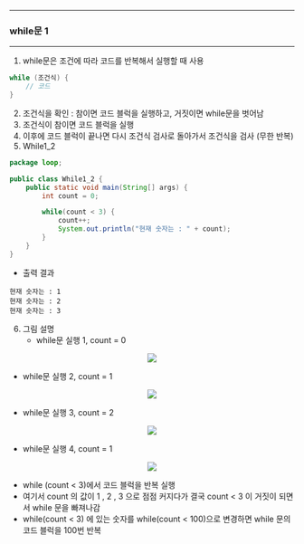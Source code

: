 -----
### while문 1
-----
1. while문은 조건에 따라 코드를 반복해서 실행할 때 사용
```java
while (조건식) {
    // 코드
}
```

2. 조건식을 확인 : 참이면 코드 블럭을 실행하고, 거짓이면 while문을 벗어남
3. 조건식이 참이면 코드 블럭을 실행
4. 이후에 코드 블럭이 끝나면 다시 조건식 검사로 돌아가서 조건식을 검사 (무한 반복)
5. While1_2
```java
package loop;

public class While1_2 {
    public static void main(String[] args) {
        int count = 0;

        while(count < 3) {
            count++;
            System.out.println("현재 숫자는 : " + count);
        }
    }
}
```
   - 출력 결과
```
현재 숫자는 : 1
현재 숫자는 : 2
현재 숫자는 : 3
```

6. 그림 설명
   - while문 실행 1, count = 0
<div align="center">
<img src="https://github.com/user-attachments/assets/af6c6028-25d7-4872-ba80-145535334f22">
</div>

   - while문 실행 2, count = 1
<div align="center">
<img src="https://github.com/user-attachments/assets/a87bfc71-ece1-4e41-8dc0-cc24b5a200f3">
</div>

   - while문 실행 3, count = 2
<div align="center">
<img src="https://github.com/user-attachments/assets/06e5d082-1e9a-4f38-887c-96a3e1beb15d">
</div>

   - while문 실행 4, count = 1
<div align="center">
<img src="https://github.com/user-attachments/assets/abb70801-adf0-4e8e-a661-dd489bd63a39">
</div>

   - while (count < 3)에서 코드 블럭을 반복 실행
   - 여기서 count 의 값이 1 , 2 , 3 으로 점점 커지다가 결국 count < 3 이 거짓이 되면서 while 문을 빠져나감
   - while(count < 3) 에 있는 숫자를 while(count < 100)으로 변경하면 while 문의 코드 블럭을 100번 반복
